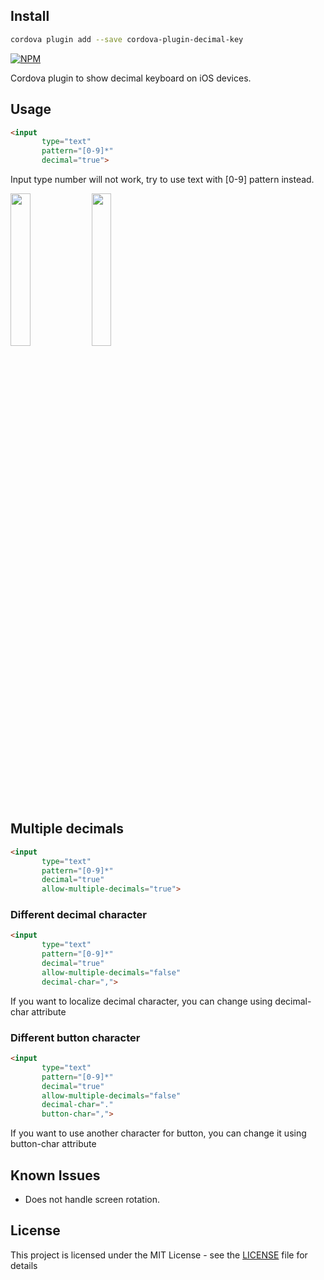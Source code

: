 ## Install

```bash
cordova plugin add --save cordova-plugin-decimal-key
```

[![NPM](https://nodei.co/npm/cordova-plugin-decimal-key.png)](https://nodei.co/npm/cordova-plugin-decimal-key/)

Cordova plugin to show decimal keyboard on iOS devices.

## Usage

```html
<input 
       type="text" 
       pattern="[0-9]*" 
       decimal="true">
```

Input type number will not work, try to use text with [0-9] pattern instead.

<img src="screenshots/basic-usage.png" width="25%" height="25%" /> <img src="screenshots/basic-usage-typed-content.png" width="25%" height="25%" />

## Multiple decimals

```html
<input 
       type="text" 
       pattern="[0-9]*" 
       decimal="true" 
       allow-multiple-decimals="true">
```

### Different decimal character

```html
<input 
       type="text" 
       pattern="[0-9]*" 
       decimal="true" 
       allow-multiple-decimals="false" 
       decimal-char=",">
```

If you want to localize decimal character, you can change using decimal-char attribute

### Different button character

```html
<input 
       type="text" 
       pattern="[0-9]*" 
       decimal="true" 
       allow-multiple-decimals="false" 
       decimal-char="." 
       button-char=",">
```

If you want to use another character for button, you can change it using button-char attribute

## Known Issues
* Does not handle screen rotation.
## License

This project is licensed under the MIT License - see the [LICENSE](LICENSE) file for details
